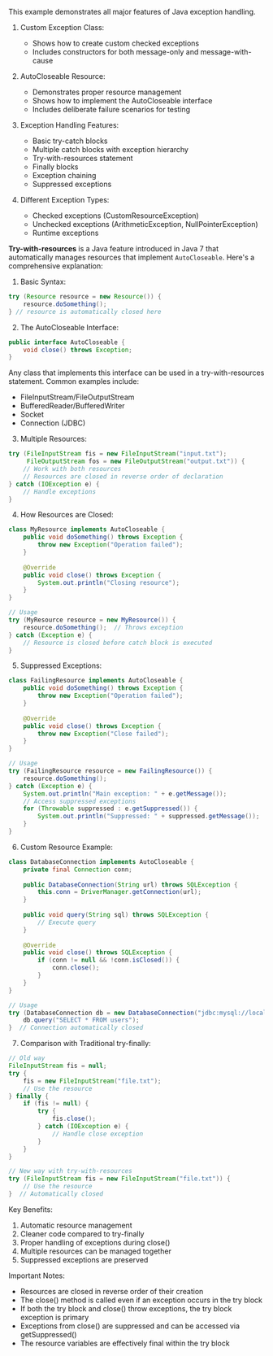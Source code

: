 This example demonstrates all major features of Java exception handling. 

1. Custom Exception Class:
   - Shows how to create custom checked exceptions
   - Includes constructors for both message-only and message-with-cause

2. AutoCloseable Resource:
   - Demonstrates proper resource management
   - Shows how to implement the AutoCloseable interface
   - Includes deliberate failure scenarios for testing

3. Exception Handling Features:
   - Basic try-catch blocks
   - Multiple catch blocks with exception hierarchy
   - Try-with-resources statement
   - Finally blocks
   - Exception chaining
   - Suppressed exceptions

4. Different Exception Types:
   - Checked exceptions (CustomResourceException)
   - Unchecked exceptions (ArithmeticException, NullPointerException)
   - Runtime exceptions



**Try-with-resources** is a Java feature introduced in Java 7 that automatically manages resources that implement `AutoCloseable`. Here's a comprehensive explanation:

1. Basic Syntax:
```java
try (Resource resource = new Resource()) {
    resource.doSomething();
} // resource is automatically closed here
```

2. The AutoCloseable Interface:
```java
public interface AutoCloseable {
    void close() throws Exception;
}
```
Any class that implements this interface can be used in a try-with-resources statement. Common examples include:
- FileInputStream/FileOutputStream
- BufferedReader/BufferedWriter
- Socket
- Connection (JDBC)

3. Multiple Resources:
```java
try (FileInputStream fis = new FileInputStream("input.txt");
     FileOutputStream fos = new FileOutputStream("output.txt")) {
    // Work with both resources
    // Resources are closed in reverse order of declaration
} catch (IOException e) {
    // Handle exceptions
}
```

4. How Resources are Closed:
```java
class MyResource implements AutoCloseable {
    public void doSomething() throws Exception {
        throw new Exception("Operation failed");
    }
    
    @Override
    public void close() throws Exception {
        System.out.println("Closing resource");
    }
}

// Usage
try (MyResource resource = new MyResource()) {
    resource.doSomething();  // Throws exception
} catch (Exception e) {
    // Resource is closed before catch block is executed
}
```

5. Suppressed Exceptions:
```java
class FailingResource implements AutoCloseable {
    public void doSomething() throws Exception {
        throw new Exception("Operation failed");
    }
    
    @Override
    public void close() throws Exception {
        throw new Exception("Close failed");
    }
}

// Usage
try (FailingResource resource = new FailingResource()) {
    resource.doSomething();
} catch (Exception e) {
    System.out.println("Main exception: " + e.getMessage());
    // Access suppressed exceptions
    for (Throwable suppressed : e.getSuppressed()) {
        System.out.println("Suppressed: " + suppressed.getMessage());
    }
}
```

6. Custom Resource Example:
```java
class DatabaseConnection implements AutoCloseable {
    private final Connection conn;
    
    public DatabaseConnection(String url) throws SQLException {
        this.conn = DriverManager.getConnection(url);
    }
    
    public void query(String sql) throws SQLException {
        // Execute query
    }
    
    @Override
    public void close() throws SQLException {
        if (conn != null && !conn.isClosed()) {
            conn.close();
        }
    }
}

// Usage
try (DatabaseConnection db = new DatabaseConnection("jdbc:mysql://localhost/db")) {
    db.query("SELECT * FROM users");
}  // Connection automatically closed
```

7. Comparison with Traditional try-finally:
```java
// Old way
FileInputStream fis = null;
try {
    fis = new FileInputStream("file.txt");
    // Use the resource
} finally {
    if (fis != null) {
        try {
            fis.close();
        } catch (IOException e) {
            // Handle close exception
        }
    }
}

// New way with try-with-resources
try (FileInputStream fis = new FileInputStream("file.txt")) {
    // Use the resource
}  // Automatically closed
```

Key Benefits:
1. Automatic resource management
2. Cleaner code compared to try-finally
3. Proper handling of exceptions during close()
4. Multiple resources can be managed together
5. Suppressed exceptions are preserved

Important Notes:
- Resources are closed in reverse order of their creation
- The close() method is called even if an exception occurs in the try block
- If both the try block and close() throw exceptions, the try block exception is primary
- Exceptions from close() are suppressed and can be accessed via getSuppressed()
- The resource variables are effectively final within the try block
